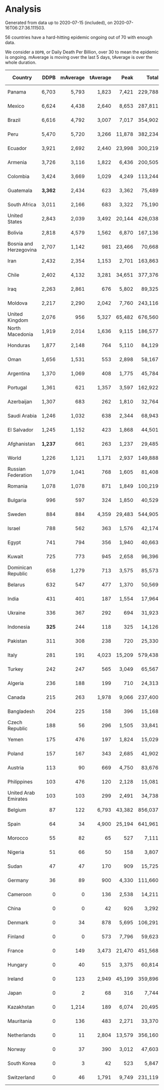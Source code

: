 
# Analysis

Generated from data up to 2020-07-15 (included), on 2020-07-16T06:27:36.111503.

56 countries have a hard-hitting epidemic ongoing out of 70 with enough data.

We consider a `DDPB`, or Daily Death Per Billion, over 30 to mean the epidemic is ongoing.
mAverage is moving over the last 5 days, tAverage is over the whole duration.


| Country | DDPB | mAverage | tAverage | Peak | Total | Start | Peak Date | End | Duration |  Status |
|---------|-----:|---------:|---------:|-----:|------:|-------|-----------|-----|----------|---------|
| Panama | 6,703 | 5,793 | 1,823 | 7,421 | 229,788 | 2020-03-11 | 2020-07-04 | None | 126 days | ongoing |
| Mexico | 6,624 | 4,438 | 2,640 | 8,653 | 287,811 | 2020-03-28 | 2020-06-04 | None | 109 days | ongoing |
| Brazil | 6,616 | 4,792 | 3,007 | 7,017 | 354,902 | 2020-03-19 | 2020-06-05 | None | 118 days | ongoing |
| Peru | 5,470 | 5,720 | 3,266 | 11,878 | 382,234 | 2020-03-20 | 2020-06-15 | None | 117 days | ongoing |
| Ecuador | 3,921 | 2,692 | 2,440 | 23,998 | 300,219 | 2020-03-14 | 2020-05-11 | None | 123 days | ongoing |
| Armenia | 3,726 | 3,116 | 1,822 | 6,436 | 200,505 | 2020-03-27 | 2020-06-02 | None | 110 days | ongoing |
| Colombia | 3,424 | 3,669 | 1,029 | 4,249 | 113,244 | 2020-03-27 | 2020-07-11 | None | 110 days | ongoing |
| Guatemala | **3,362** | 2,434 | 623 | 3,362 | 75,489 | 2020-03-16 | 2020-06-06 | None | 121 days | ongoing |
| South Africa | 3,011 | 2,166 | 683 | 3,322 | 75,190 | 2020-03-27 | 2020-07-08 | None | 110 days | ongoing |
| United States | 2,843 | 2,039 | 3,492 | 20,144 | 426,038 | 2020-03-15 | 2020-04-16 | None | 122 days | ongoing |
| Bolivia | 2,818 | 4,579 | 1,562 | 6,870 | 167,136 | 2020-03-30 | 2020-07-02 | None | 107 days | ongoing |
| Bosnia and Herzegovina | 2,707 | 1,142 | 981 | 23,466 | 70,668 | 2020-05-04 | 2020-05-04 | None | 72 days | ongoing |
| Iran | 2,432 | 2,354 | 1,153 | 2,701 | 163,863 | 2020-02-24 | 2020-07-09 | None | 142 days | ongoing |
| Chile | 2,402 | 4,132 | 3,281 | 34,651 | 377,376 | 2020-03-22 | 2020-06-08 | None | 115 days | ongoing |
| Iraq | 2,263 | 2,861 | 676 | 5,802 | 89,325 | 2020-03-05 | 2020-06-27 | None | 132 days | ongoing |
| Moldova | 2,217 | 2,290 | 2,042 | 7,760 | 243,116 | 2020-03-18 | 2020-06-14 | None | 119 days | ongoing |
| United Kingdom | 2,076 | 956 | 5,327 | 65,482 | 676,560 | 2020-03-10 | 2020-04-30 | None | 127 days | ongoing |
| North Macedonia | 1,919 | 2,014 | 1,636 | 9,115 | 186,577 | 2020-03-23 | 2020-07-02 | None | 114 days | ongoing |
| Honduras | 1,877 | 2,148 | 764 | 5,110 | 84,129 | 2020-03-27 | 2020-07-03 | None | 110 days | ongoing |
| Oman | 1,656 | 1,531 | 553 | 2,898 | 58,167 | 2020-04-01 | 2020-07-14 | None | 105 days | ongoing |
| Argentina | 1,370 | 1,069 | 408 | 1,775 | 45,784 | 2020-03-25 | 2020-07-07 | None | 112 days | ongoing |
| Portugal | 1,361 | 621 | 1,357 | 3,597 | 162,922 | 2020-03-17 | 2020-04-03 | None | 120 days | ongoing |
| Azerbaijan | 1,307 | 683 | 262 | 1,810 | 32,764 | 2020-03-12 | 2020-07-10 | None | 125 days | ongoing |
| Saudi Arabia | 1,246 | 1,032 | 638 | 2,344 | 68,943 | 2020-03-29 | 2020-06-14 | None | 108 days | ongoing |
| El Salvador | 1,245 | 1,152 | 423 | 1,868 | 44,501 | 2020-04-01 | 2020-06-29 | None | 105 days | ongoing |
| Afghanistan | **1,237** | 661 | 263 | 1,237 | 29,485 | 2020-03-25 | 2020-07-15 | None | 112 days | ongoing |
| World | 1,226 | 1,121 | 1,171 | 2,937 | 149,888 | 2020-03-09 | 2020-04-16 | None | 128 days | ongoing |
| Russian Federation | 1,079 | 1,041 | 768 | 1,605 | 81,408 | 2020-03-31 | 2020-05-29 | None | 106 days | ongoing |
| Romania | 1,078 | 1,078 | 871 | 1,849 | 100,219 | 2020-03-22 | 2020-04-10 | None | 115 days | ongoing |
| Bulgaria | 996 | 597 | 324 | 1,850 | 40,529 | 2020-03-12 | 2020-06-06 | None | 125 days | ongoing |
| Sweden | 884 | 884 | 4,359 | 29,483 | 544,905 | 2020-03-12 | 2020-04-16 | None | 125 days | ongoing |
| Israel | 788 | 562 | 363 | 1,576 | 42,174 | 2020-03-21 | 2020-04-10 | None | 116 days | ongoing |
| Egypt | 741 | 794 | 356 | 1,940 | 40,663 | 2020-03-23 | 2020-06-17 | None | 114 days | ongoing |
| Kuwait | 725 | 773 | 945 | 2,658 | 96,396 | 2020-04-04 | 2020-05-16 | None | 102 days | ongoing |
| Dominican Republic | 658 | 1,279 | 713 | 3,575 | 85,573 | 2020-03-17 | 2020-04-13 | None | 120 days | ongoing |
| Belarus | 632 | 547 | 477 | 1,370 | 50,569 | 2020-03-31 | 2020-06-19 | None | 106 days | ongoing |
| India | 431 | 401 | 187 | 1,554 | 17,964 | 2020-04-10 | 2020-06-17 | None | 96 days | ongoing |
| Ukraine | 336 | 367 | 292 | 694 | 31,923 | 2020-03-28 | 2020-06-17 | None | 109 days | ongoing |
| Indonesia | **325** | 244 | 118 | 325 | 14,126 | 2020-03-18 | 2020-07-15 | None | 119 days | ongoing |
| Pakistan | 311 | 308 | 238 | 720 | 25,330 | 2020-03-31 | 2020-06-20 | None | 106 days | ongoing |
| Italy | 281 | 191 | 4,023 | 15,209 | 579,438 | 2020-02-22 | 2020-03-28 | None | 144 days | ongoing |
| Turkey | 242 | 247 | 565 | 3,049 | 65,567 | 2020-03-21 | 2020-04-17 | None | 116 days | ongoing |
| Algeria | 236 | 188 | 199 | 710 | 24,313 | 2020-03-15 | 2020-04-10 | None | 122 days | ongoing |
| Canada | 215 | 263 | 1,978 | 9,066 | 237,400 | 2020-03-17 | 2020-05-06 | None | 120 days | ongoing |
| Bangladesh | 204 | 225 | 158 | 396 | 15,168 | 2020-04-10 | 2020-06-30 | None | 96 days | ongoing |
| Czech Republic | 188 | 56 | 296 | 1,505 | 33,841 | 2020-03-23 | 2020-04-15 | None | 114 days | ongoing |
| Yemen | 175 | 476 | 197 | 1,824 | 15,029 | 2020-04-30 | 2020-07-13 | None | 76 days | ongoing |
| Poland | 157 | 167 | 343 | 2,685 | 41,902 | 2020-03-15 | 2020-06-20 | None | 122 days | ongoing |
| Austria | 113 | 90 | 669 | 4,750 | 83,676 | 2020-03-12 | 2020-04-23 | None | 125 days | ongoing |
| Philippines | 103 | 476 | 120 | 2,128 | 15,081 | 2020-03-12 | 2020-07-13 | None | 125 days | ongoing |
| United Arab Emirates | 103 | 103 | 299 | 2,491 | 34,738 | 2020-03-21 | 2020-05-10 | None | 116 days | ongoing |
| Belgium | 87 | 122 | 6,793 | 43,382 | 856,037 | 2020-03-11 | 2020-04-10 | None | 126 days | ongoing |
| Spain | 64 | 34 | 4,900 | 25,194 | 641,961 | 2020-03-06 | 2020-06-20 | None | 131 days | ongoing |
| Morocco | 55 | 82 | 65 | 527 | 7,111 | 2020-03-28 | 2020-04-05 | None | 109 days | ongoing |
| Nigeria | 51 | 66 | 50 | 158 | 3,807 | 2020-04-30 | 2020-06-17 | None | 76 days | ongoing |
| Sudan | 47 | 47 | 170 | 909 | 15,725 | 2020-04-14 | 2020-05-30 | None | 92 days | ongoing |
| Germany | 36 | 89 | 900 | 4,330 | 111,660 | 2020-03-13 | 2020-04-15 | None | 124 days | ongoing |
| Cameroon | 0 | 0 | 136 | 2,538 | 14,211 | 2020-03-25 | 2020-06-15 | 2020-07-07 | 104 days | finished |
| China | 0 | 0 | 42 | 926 | 3,292 | 2020-01-30 | 2020-04-16 | 2020-04-16 | 77 days | finished |
| Denmark | 0 | 34 | 878 | 5,695 | 106,291 | 2020-03-15 | 2020-04-02 | 2020-07-14 | 121 days | finished |
| Finland | 0 | 0 | 573 | 7,796 | 59,623 | 2020-03-21 | 2020-04-22 | 2020-07-03 | 104 days | finished |
| France | 0 | 149 | 3,473 | 21,470 | 451,568 | 2020-03-06 | 2020-04-16 | 2020-07-14 | 130 days | finished |
| Hungary | 0 | 40 | 515 | 3,375 | 60,814 | 2020-03-15 | 2020-04-19 | 2020-07-11 | 118 days | finished |
| Ireland | 0 | 123 | 2,949 | 45,199 | 359,896 | 2020-03-12 | 2020-04-25 | 2020-07-12 | 122 days | finished |
| Japan | 0 | 2 | 68 | 316 | 7,744 | 2020-03-11 | 2020-05-02 | 2020-07-02 | 113 days | finished |
| Kazakhstan | 0 | 1,214 | 189 | 6,074 | 20,495 | 2020-03-27 | 2020-07-13 | 2020-07-13 | 108 days | finished |
| Mauritania | 0 | 136 | 483 | 2,271 | 33,370 | 2020-05-04 | 2020-06-11 | 2020-07-12 | 69 days | finished |
| Netherlands | 0 | 11 | 2,804 | 13,579 | 356,160 | 2020-03-06 | 2020-04-07 | 2020-07-11 | 127 days | finished |
| Norway | 0 | 37 | 390 | 3,012 | 47,603 | 2020-03-13 | 2020-04-21 | 2020-07-13 | 122 days | finished |
| South Korea | 0 | 3 | 42 | 523 | 5,847 | 2020-02-23 | 2020-03-10 | 2020-07-09 | 137 days | finished |
| Switzerland | 0 | 46 | 1,791 | 9,749 | 231,119 | 2020-03-05 | 2020-04-15 | 2020-07-12 | 129 days | finished |

